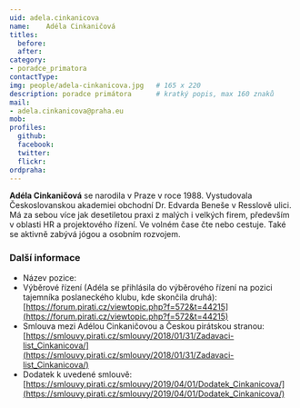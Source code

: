 ```yaml
---
uid: adela.cinkanicova
name:    Adéla Cinkaničová
titles:
  before: 
  after:
category:                
- poradce_primatora
contactType: 
img: people/adela-cinkanicova.jpg   # 165 x 220
description: poradce primátora    	# kratký popis, max 160 znaků
mail:
- adela.cinkanicova@praha.eu
mob: 
profiles:
  github:       
  facebook:    
  twitter: 		  
  flickr:		  
ordpraha: 
---
```


**Adéla Cinkaničová** se narodila v Praze v roce 1988. Vystudovala Českoslovanskou akademiei obchodní Dr. Edvarda Beneše v Resslově ulici. Má za sebou více jak desetiletou praxi z malých i velkých firem, především v oblasti HR a projektového řízení. Ve volném čase čte nebo cestuje. Také se aktivně zabývá jógou a osobním rozvojem.

### Další informace

* Název pozice: 
* Výběrové řízení (Adéla se přihlásila do výběrového řízení na pozici tajemníka poslaneckého klubu, kde skončila druhá): [https://forum.pirati.cz/viewtopic.php?f=572&t=44215](https://forum.pirati.cz/viewtopic.php?f=572&t=44215)
* Smlouva mezi Adélou Cinkaničovou a Českou pirátskou stranou: [https://smlouvy.pirati.cz/smlouvy/2018/01/31/Zadavaci-list_Cinkanicova/](https://smlouvy.pirati.cz/smlouvy/2018/01/31/Zadavaci-list_Cinkanicova/)
* Dodatek k uvedené smlouvě: [https://smlouvy.pirati.cz/smlouvy/2019/04/01/Dodatek_Cinkanicova/](https://smlouvy.pirati.cz/smlouvy/2019/04/01/Dodatek_Cinkanicova/)

